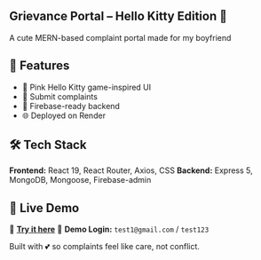## Grievance Portal – Hello Kitty Edition 🎀

A cute MERN-based complaint portal made for my boyfriend 

## 🌟 Features

* 💖 Pink Hello Kitty game-inspired UI 
* 📝 Submit complaints
* 💬 Firebase-ready backend
* 🌐 Deployed on Render

## 🛠 Tech Stack

**Frontend:** React 19, React Router, Axios, CSS
**Backend:** Express 5, MongoDB, Mongoose, Firebase-admin

## 🚀 Live Demo

🔗 **[Try it here](https://portal3.onrender.com/)** 
👤 **Demo Login:**
`test1@gmail.com` / `test123`


Built with 💕 so complaints feel like care, not conflict.
